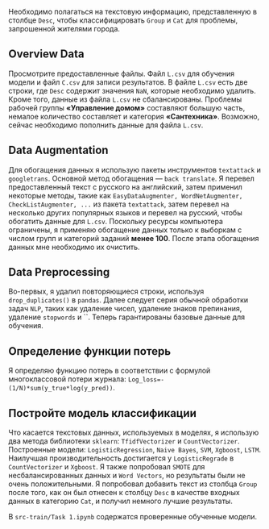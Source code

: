 Необходимо полагаться на текстовую информацию, представленную в столбце `Desc`, чтобы классифицировать `Group` и `Cat` для проблемы, запрошенной жителями города.

## Overview Data
Просмотрите предоставленные файлы. Файл `L.csv` для обучения модели и файл `C.csv` для записи результатов. В файле `L.csv` есть две строки, где `Desc` содержит значения `NaN`, которые необходимо удалить. Кроме того, данные из файла `L.csv` не сбалансированы. Проблемы рабочей группы **«Управление домом»** составляют большую часть, немалое количество составляет и категория **«Сантехника»**. Возможно, сейчас необходимо пополнить данные для файла `L.csv`.

## Data Augmentation
Для обогащения данных я использую пакеты инструментов `textattack` и `googletrans`. Основной метод обогащения — `back translate`. Я перевел предоставленный текст с русского на английский, затем применил некоторые методы, такие как `EasyDataAugmenter, WordNetAugmenter, CheckListAugmenter, ...` из пакета `textattack`, затем перевел на несколько других популярных языков и перевел на русский, чтобы обогатить данные для `L.csv`. Поскольку ресурсы компьютера ограничены, я применяю обогащение данных только к выборкам с числом групп и категорий заданий **менее 100**. После этапа обогащения данных мне необходимо их очистить.

## Data Preprocessing
Во-первых, я удалил повторяющиеся строки, используя `drop_duplicates()` в `pandas`. Далее следует серия обычной обработки задач `NLP`, таких как удаление чисел, удаление знаков препинания, удаление `stopwords` и ``. Теперь гарантированы базовые данные для обучения.

## Определение функции потерь
Я определяю функцию потерь в соответствии с формулой многоклассовой потери журнала: `Log_loss=-(1/N)*sum(y_true*log(y_pred))`.

## Постройте модель классификации
Что касается текстовых данных, используемых в моделях, я использую два метода библиотеки `sklearn`: `TfidfVectorizer` и `CountVectorizer`. Построенные модели: `LogisticRegression`, `Naive Bayes`, `SVM`, `Xgboost`, `LSTM`. Наилучшая производительность достигается у `LogisticRegrade` в `CountVectorizer` и `Xgboost`. Я также попробовал `SMOTE` для несбалансированных данных и `Word Vectors`, но результаты были не очень положительными. Я попробовал добавить текст из столбца `Group` после того, как он был отнесен к столбцу `Desc` в качестве входных данных в категорию `Cat`, и получил немного лучшие результаты.

В `src-train/Task 1.ipynb` содержатся проверенные обученные модели.


